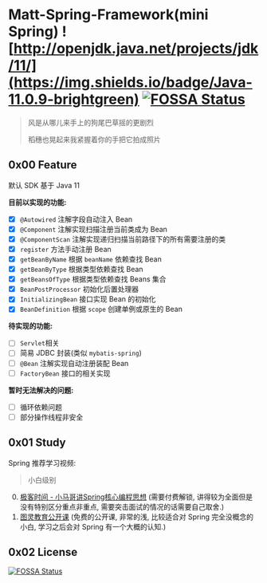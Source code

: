 # Matt-Spring-Framework(mini Spring) ![http://openjdk.java.net/projects/jdk/11/](https://img.shields.io/badge/Java-11.0.9-brightgreen) [![FOSSA Status](https://app.fossa.com/api/projects/git%2Bgithub.com%2FMatthew-Han%2Fmatt-spring-framework.svg?type=shield)](https://app.fossa.com/projects/git%2Bgithub.com%2FMatthew-Han%2Fmatt-spring-framework?ref=badge_shield)

> 风是从哪儿来手上的狗尾巴草摇的更剧烈
> 
> 稻穗也晃起来我紧握着你的手把它拍成照片

## 0x00 Feature

默认 SDK 基于 Java 11

**目前以实现的功能:**

- [x] `@Autowired` 注解字段自动注入 Bean
- [x] `@Component` 注解实现扫描注册当前类成为 Bean
- [x] `@ComponentScan` 注解实现递归扫描当前路径下的所有需要注册的类
- [x] `register` 方法手动注册 Bean
- [x] `getBeanByName` 根据 `beanName` 依赖查找 Bean
- [x] `getBeanByType` 根据类型依赖查找 Bean
- [x] `getBeansOfType` 根据类型依赖查找 Beans 集合
- [x] `BeanPostProcessor` 初始化后置处理器
- [x] `InitializingBean` 接口实现 Bean 的初始化
- [x] `BeanDefinition` 根据 `scope` 创建单例或原生的 Bean

**待实现的功能:**

- [ ] `Servlet`相关
- [ ] 简易 JDBC 封装(类似 `mybatis-spring`)
- [ ] `@Bean` 注解实现自动注册装配 Bean
- [ ] `FactoryBean` 接口的相关实现

**暂时无法解决的问题:**

- [ ] 循环依赖问题
- [ ] 部分操作线程非安全

## 0x01 Study

Spring 推荐学习视频:

> 小白级别

0. [极客时间 - 小马哥讲Spring核心编程思想](https://time.geekbang.org/course/intro/100042601) (需要付费解锁, 讲得较为全面但是没有特别区分重点非重点, 需要突击面试的情况的话需要自己取舍.)
1. [图灵教育公开课](https://www.bilibili.com/video/BV1dK4y127mH?p=64) (免费的公开课, 非常的浅, 比较适合对 Spring 完全没概念的小白, 学习之后会对 Spring 有一个大概的认知.)

## 0x02 License

[![FOSSA Status](https://app.fossa.com/api/projects/git%2Bgithub.com%2FMatthew-Han%2Fmatt-spring-framework.svg?type=large)](https://app.fossa.com/projects/git%2Bgithub.com%2FMatthew-Han%2Fmatt-spring-framework?ref=badge_large)